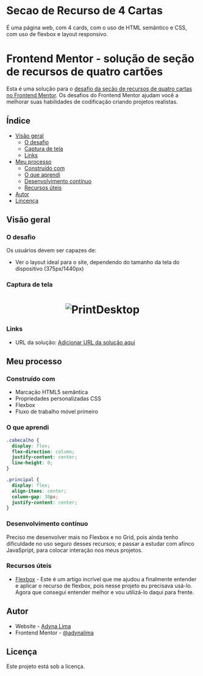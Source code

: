 # Secao de Recurso de 4 Cartas
É uma página web, com 4 cards, com o uso de HTML semântico e CSS, com uso de flexbox e layout responsivo. 
# Frontend Mentor - solução de seção de recursos de quatro cartões

Esta é uma solução para o [desafio da seção de recursos de quatro cartas no Frontend Mentor](https://www.frontendmentor.io/challenges/four-card-feature-section-weK1eFYK). Os desafios do Frontend Mentor ajudam você a melhorar suas habilidades de codificação criando projetos realistas.

## Índice

- [Visão geral](#visão-geral)
  - [O desafio](#o-desafio)
  - [Captura de tela](#captura-de-tela)
  - [Links](#links)
- [Meu processo](#meu-processo)
  - [Construído com](#construído-com)
  - [O que aprendi](#o-que-aprendi)
  - [Desenvolvimento contínuo](#desenvolvimento-contínuo)
  - [Recursos úteis](#recursos-úteis)
- [Autor](#autor)
- [Lincença](#licença)

## Visão geral

### O desafio

Os usuários devem ser capazes de:

- Ver o layout ideal para o site, dependendo do tamanho da tela do dispositivo (375px/1440px)

### Captura de tela

<h1 align="center"> <img alt="PrintDesktop" title="#PrintDesktop" src="./assets/prints/capturatela1.png" /> </h1>

### Links

- URL da solução: [Adicionar URL da solução aqui](https://github.com/adynaslima/secao-de-recurso-de-quatro-cartas.git)

## Meu processo

### Construído com

- Marcação HTML5 semântica
- Propriedades personalizadas CSS
- Flexbox
- Fluxo de trabalho móvel primeiro

### O que aprendi

```css
.cabecalho {
  display: flex;
  flex-direction: column;
  justify-content: center;
  line-height: 0;
}

.principal {
  display: flex;
  align-items: center;
  column-gap: 30px;
  justify-content: center;
}
```

### Desenvolvimento contínuo

Preciso me desenvolver mais no Flexbox e no Grid, pois ainda tenho dificuldade no uso seguro desses recursos; e passar a estudar com afinco JavaSpript, para colocar interação nos meus projetos. 

### Recursos úteis

- [Flexbox](https://www.alura.com.br/artigos/css-guia-do-flexbox?gclid=Cj0KCQiAjbagBhD3ARIsANRrqEsWkFqggePzbS3AqlWhuoHChdcobyoqSTBOWBYx_MyZ23Qc0BvIQ4waAncfEALw_wcB) - Este é um artigo incrível que me ajudou a finalmente entender e aplicar o recurso de flexbox, pois nesse projeto eu precisava usá-lo. Agora que consegui entender melhor e vou utilizá-lo daqui para frente.

## Autor

- Website - [Adyna Lima](https://github.com/adynaslima)
- Frontend Mentor - [@adynalima](https://www.frontendmentor.io/profile/adynaslima)

## Licença 

Este projeto está sob a licença. 

